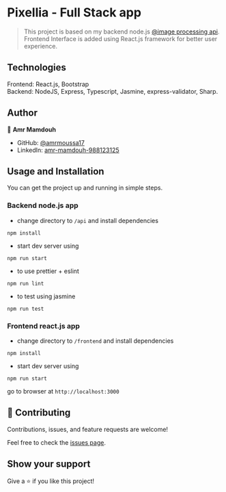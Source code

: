 # Pixellia - Full Stack app

> This project is based on my backend node.js [@image processing api](https://github.com/amrmoussa17/Image-Processing-api). Frontend Interface is added using React.js framework for better user experience.

## Technologies

Frontend: React.js, Bootstrap  
Backend: NodeJS, Express, Typescript, Jasmine, express-validator, Sharp.

## Author

👤 **Amr Mamdouh**

- GitHub: [@amrmoussa17](https://github.com/amrmoussa17)
- LinkedIn: [amr-mamdouh-988123125](https://www.linkedin.com/in/amr-mamdouh-988123125)

## Usage and Installation

You can get the project up and running in simple steps.

### Backend node.js app

- change directory to `/api` and install dependencies

```
npm install
```

- start dev server using

```
npm run start
```

- to use prettier + eslint

```
npm run lint
```

- to test using jasmine

```
npm run test
```

### Frontend react.js app

- change directory to `/frontend` and install dependencies

```
npm install
```

- start dev server using

```
npm run start
```

go to browser at `http://localhost:3000`

## 🤝 Contributing

Contributions, issues, and feature requests are welcome!

Feel free to check the [issues page](../../issues/).

## Show your support

Give a ⭐️ if you like this project!
